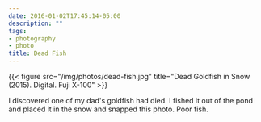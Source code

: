 ```yaml
---
date: 2016-01-02T17:45:14-05:00
description: ""
tags:
- photography
- photo
title: Dead Fish
---
```


{{< figure src="/img/photos/dead-fish.jpg" title="Dead Goldfish in Snow (2015). Digital. Fuji X-100" >}}

I discovered one of my dad's goldfish had died. I fished it out of the pond
and placed it in the snow and snapped this photo. Poor fish.

<!--more-->
